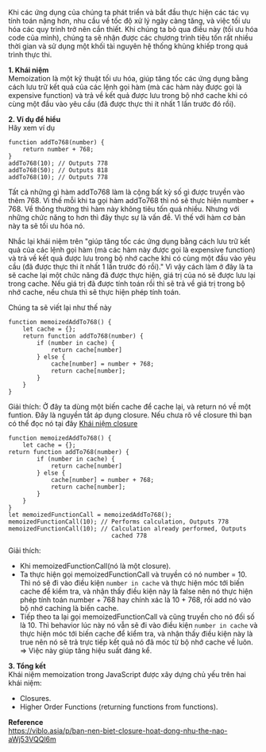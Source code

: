 Khi các ứng dụng của chúng ta phát triển và bắt đầu thực hiện các tác vụ tính toán nặng hơn, nhu cầu về tốc độ xử lý ngày càng tăng, và việc tối ưu hóa các quy trình trở nên cần thiết. Khi chúng ta bỏ qua điều này (tối ưu hóa code của mình), chúng ta sẽ nhận được các chương trình tiêu tốn rất nhiều thời gian và sử dụng một khối tài nguyên hệ thống khủng khiếp trong quá trình thực thi.

**1. Khái niệm**   
Memoization là một kỹ thuật tối ưu hóa, giúp tăng tốc các ứng dụng bằng cách lưu trữ kết quả của các lệnh gọi hàm (mà các hàm này được gọi là expensive function) và trả về kết quả được lưu trong bộ nhớ cache khi có cùng một đầu vào yêu cầu (đã được thực thi ít nhất 1 lần trước đó rồi).

**2. Ví dụ để hiểu**   
Hãy xem ví dụ
```
function addTo768(number) {
    return number + 768;
}
addTo768(10); // Outputs 778
addTo768(50); // Outputs 818
addTo768(10); // Outputs 778
```
Tất cả những gì hàm addTo768 làm là cộng bất kỳ số gì được truyền vào thêm 768. Vì thế mỗi khi ta gọi hàm addTo768 thì nó sẽ thực hiện number + 768.
Về thông thường thì hàm này không tiêu tốn quá nhiều. Nhưng với những chức năng to hơn thì đây thực sự là vấn đề.
Vì thế với hàm cơ bản này ta sẽ tối ưu hóa nó.

Nhắc lại khái niệm trên "giúp tăng tốc các ứng dụng bằng cách lưu trữ kết quả của các lệnh gọi hàm (mà các hàm này được gọi là expensive function) và trả về kết quả được lưu trong bộ nhớ cache khi có cùng một đầu vào yêu cầu (đã được thực thi ít nhất 1 lần trước đó rồi)."
Vì vậy cách làm ở đây là ta sẽ cache lại một chức năng đã được thực hiện, giá trị của nó sẽ được lưu lại trong cache. Nếu giá trị đã được tính toán rồi thì sẽ trả về giá trị trong bộ nhớ cache, nếu chưa thì sẽ thực hiện phép tính toán.

Chúng ta sẽ viết lại như thế này
```
function memoizedAddTo768() {
    let cache = {};
    return function addTo768(number) {
        if (number in cache) {
            return cache[number]
        } else {
            cache[number] = number + 768;
            return cache[number];
        }
    }
}
```
Giải thích: Ở đây ta dùng một biến cache để cache lại, và return nó về một funtion. Đây là nguyền tắt áp dụng closure. Nếu chưa rõ về closure thì bạn có thể đọc nó tại đây [Khái niệm closure](https://viblo.asia/p/ban-nen-biet-closure-hoat-dong-nhu-the-nao-aWj53VQQl6m)


```
function memoizedAddTo768() {
    let cache = {};
return function addTo768(number) {
        if (number in cache) {
            return cache[number]
        } else {
            cache[number] = number + 768;
            return cache[number];
        }
    }
}
let memoizedFunctionCall = memoizedAddTo768();
memoizedFunctionCall(10); // Performs calculation, Outputs 778
memoizedFunctionCall(10); // Calculation already performed, Outputs
                             cached 778
```
Giải thích: 
- Khi memoizedFunctionCall(nó là một closure).
- Ta thực hiện gọi memoizedFunctionCall và truyền có nó number = 10. Thì nó sẽ đi vào điều kiện `number in cache` và thực hiện móc tới biến cache để kiểm tra, và nhận thấy điều kiện này là false nên nó thực hiện phép tính toán number + 768 hay chính xác là 10 + 768, rồi add nó vào bộ nhớ caching là biến cache.
- Tiếp theo ta lại gọi memoizedFunctionCall và cũng truyền cho nó đối số là 10. Thì behavior lúc này nó vẫn sẽ đi vào điều kiện `number in cache` và thực hiện móc tới biến cache để kiểm tra, và nhận thấy điều kiện này là true nên nó sẽ trả trực tiếp kết quả nó đã móc từ bộ nhớ cache về luôn.
=> Việc này giúp tăng hiệu suất đáng kể. 

**3. Tổng kết**   
Khái niệm memoization trong JavaScript được xây dựng chủ yếu trên hai khái niệm:
- Closures.
- Higher Order Functions (returning functions from functions).

**Reference**   
https://viblo.asia/p/ban-nen-biet-closure-hoat-dong-nhu-the-nao-aWj53VQQl6m
